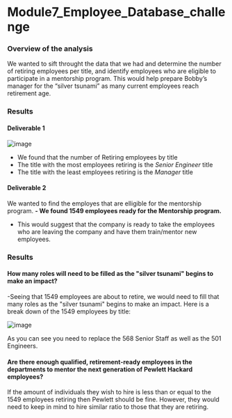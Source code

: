 # Module7_Employee_Database_challenge
### Overview of the analysis
We wanted to sift throught the data that we had and determine the number of retiring employees per title, and identify employees who are eligible to participate in a mentorship program. This would help prepare Bobby’s manager for the “silver tsunami” as many current employees reach retirement age.

### Results
#### Deliverable 1
![image](https://user-images.githubusercontent.com/47649575/135800190-3ec3270c-d9af-48e7-b286-e8426781d365.png)

- We found that the number of Retiring employees by title
- The title with the most employees retiring is the _Senior Engineer_ title
- The title with the least employees retiring is the _Manager_ title

#### Deliverable 2
We wanted to find the employes that are elligible for the mentorship program.
**- We found 1549 employees ready for the Mentorship program.**
- This would suggest that the company is ready to take the employees who are leaving the company and have them train/mentor new employees.

### Results

#### How many roles will need to be filled as the "silver tsunami" begins to make an impact?
-Seeing that 1549 employees are about to retire, we would need to fill that many roles as the "silver tsunami" begins to make an impact.
Here is a break down of the 1549 employees by title:

![image](https://user-images.githubusercontent.com/47649575/135801132-c300603c-97eb-4c9b-a1eb-408bf69ee43d.png)

As you can see you need to replace the 568 Senior Staff as well as the 501 Engineers.

#### Are there enough qualified, retirement-ready employees in the departments to mentor the next generation of Pewlett Hackard employees?
If the amount of individuals they wish to hire is less than or equal to the 1549 employees retiring then Pewlett should be fine. However, they would need to keep in mind to hire similar ratio to those that they are retiring.

